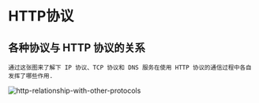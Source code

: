 #   HTTP协议

##  各种协议与 HTTP 协议的关系

    通过这张图来了解下 IP 协议、TCP 协议和 DNS 服务在使用 HTTP 协议的通信过程中各自发挥了哪些作用.
    
![http-relationship-with-other-protocols](https://github.com/happydemoney/share/tree/master/HTTP/images/http-relationship-with-other-protocols.jpg)